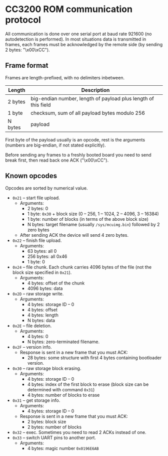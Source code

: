# CC3200 ROM communication protocol

All communication is done over one serial port at baud rate 921600 (no
autodetection is performed). In most situations data is transmitted in frames,
each frames must be acknowledged by the remote side (by sending 2 bytes:
"\x00\xCC").

## Frame format

Frames are length-prefixed, with no delimiters inbetween.

Length  | Description
--------|---------------------------------------------------------------
2 bytes | big-endian number, length of payload plus length of this field
1 byte  | checksum, sum of all payload bytes modulo 256
N bytes | payload

First byte of the payload usually is an opcode, rest is the arguments (numbers
are big-endian, if not stated explicitly).

Before sending any frames to a freshly booted board you need to send break
first, then read back one ACK ("\x00\xCC").

## Known opcodes

Opcodes are sorted by numerical value.

 * `0x21` – start file upload.
   * Arguments:
     * 2 bytes: 0
     * 1 byte: `0x30` + block size (0 – 256, 1 – 1024, 2 – 4096, 3 – 16384)
     * 1 byte: number of blocks (in terms of the above block size)
     * N bytes: target filename (usually `/sys/mcuimg.bin`) followed by 2 zero bytes
   * After sending ACK the device will send 4 zero bytes.
 * `0x22` – finish file upload.
   * Arguments:
     * 63 bytes: all 0
     * 256 bytes: all 0x46
     * 1 byte: 0
 * `0x24` – file chunk. Each chunk carries 4096 bytes of the file (not the block
   size specified in `0x21`).
   * Arguments:
     * 4 bytes: offset of the chunk
     * 4096 bytes: data
 * `0x2D` – raw storage write.
   * Arguments:
     * 4 bytes: storage ID – 0
     * 4 bytes: offset
     * 4 bytes: length
     * N bytes: data
 * `0x2E` – file deletion.
   * Arguments:
     * 4 bytes: 0
     * N bytes: zero-terminated filename.
 * `0x2F` – version info.
   * Response is sent in a new frame that you must ACK:
     * 28 bytes: some structure with first 4 bytes containing bootloader version.
 * `0x30` – raw storage block erasing.
   * Arguments:
     * 4 bytes: storage ID – 0
     * 4 bytes: index of the first block to erase (block size can be determined with command `0x31`)
     * 4 bytes: number of blocks to erase
 * `0x31` – get storage info.
   * Arguments:
     * 4 bytes: storage ID – 0
   * Response is sent in a new frame that you must ACK:
     * 2 bytes: block size
     * 2 bytes: number of blocks
 * `0x32` – exec. Sometimes you need to read 2 ACKs instead of one.
 * `0x33` – switch UART pins to another port.
   * Arguments:
     * 4 bytes: magic number `0x0196E6AB`

